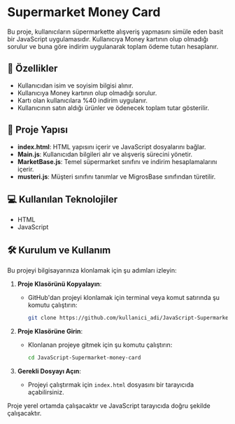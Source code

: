 
# Supermarket Money Card
Bu proje, kullanıcıların süpermarkette alışveriş yapmasını simüle eden basit bir JavaScript uygulamasıdır. Kullanıcıya Money kartının olup olmadığı sorulur ve buna göre indirim uygulanarak toplam ödeme tutarı hesaplanır.

## 🚀 Özellikler

- Kullanıcıdan isim ve soyisim bilgisi alınır.
- Kullanıcıya Money kartının olup olmadığı sorulur.
- Kartı olan kullanıcılara %40 indirim uygulanır.
- Kullanıcının satın aldığı ürünler ve ödenecek toplam tutar gösterilir.

## 📂 Proje Yapısı

- **index.html**: HTML yapısını içerir ve JavaScript dosyalarını bağlar.
- **Main.js**: Kullanıcıdan bilgileri alır ve alışveriş sürecini yönetir.
- **MarketBase.js**: Temel süpermarket sınıfını ve indirim hesaplamalarını içerir.
- **musteri.js**: Müşteri sınıfını tanımlar ve MigrosBase sınıfından türetilir.


## 💻 Kullanılan Teknolojiler
- HTML
- JavaScript

## 🛠 Kurulum ve Kullanım

Bu projeyi bilgisayarınıza klonlamak için şu adımları izleyin:

1. **Proje Klasörünü Kopyalayın**:
   - GitHub'dan projeyi klonlamak için terminal veya komut satırında şu komutu çalıştırın:
     ```sh
     git clone https://github.com/kullanici_adi/JavaScript-Supermarket-money-card.git
     ```

2. **Proje Klasörüne Girin**:
   - Klonlanan projeye gitmek için şu komutu çalıştırın:
     ```sh
     cd JavaScript-Supermarket-money-card
     ```

3. **Gerekli Dosyayı Açın**:
   - Projeyi çalıştırmak için `index.html` dosyasını bir tarayıcıda açabilirsiniz.

Proje yerel ortamda çalışacaktır ve JavaScript tarayıcıda doğru şekilde çalışacaktır.
